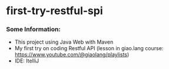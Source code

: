 # first-try-restful-spi
### Some Information: 
* This project using Java Web with Maven
* My first try on coding Restful API (lesson in giao.lang course: https://www.youtube.com/@giaolang/playlists)
* IDE: ItelliJ 
